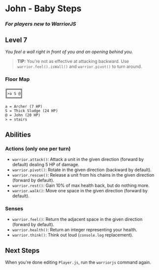 # John - Baby Steps

### _For players new to WarriorJS_

## Level 7

_You feel a wall right in front of you and an opening behind you._

> **TIP:** You're not as effective at attacking backward. Use `warrior.feel().isWall()` and `warrior.pivot()` to turn around.

### Floor Map

```
╔══════╗
║>a S @║
╚══════╝

a = Archer (7 HP)
S = Thick Sludge (24 HP)
@ = John (20 HP)
> = stairs
```

## Abilities

### Actions (only one per turn)

- `warrior.attack()`: Attack a unit in the given direction (forward by default) dealing 5 HP of damage.
- `warrior.pivot()`: Rotate in the given direction (backward by default).
- `warrior.rescue()`: Release a unit from his chains in the given direction (forward by default).
- `warrior.rest()`: Gain 10% of max health back, but do nothing more.
- `warrior.walk()`: Move one space in the given direction (forward by default).

### Senses

- `warrior.feel()`: Return the adjacent space in the given direction (forward by default).
- `warrior.health()`: Return an integer representing your health.
- `warrior.think()`: Think out loud (`console.log` replacement).

## Next Steps

When you're done editing `Player.js`, run the `warriorjs` command again.
